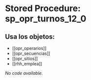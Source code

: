 # Stored Procedure: sp_opr_turnos_12_0

## Usa los objetos:
- [[opr_operarios]]
- [[opr_secuencias]]
- [[opr_sitios]]
- [[rhh_emplea]]

*No code available.*
